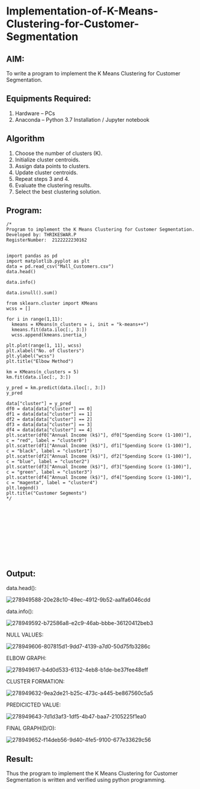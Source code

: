 # Implementation-of-K-Means-Clustering-for-Customer-Segmentation

## AIM:
To write a program to implement the K Means Clustering for Customer Segmentation.

## Equipments Required:
1. Hardware – PCs
2. Anaconda – Python 3.7 Installation / Jupyter notebook

## Algorithm
1.  Choose the number of clusters (K).
2.  Initialize cluster centroids.
3.  Assign data points to clusters.
4.  Update cluster centroids.
5.  Repeat steps 3 and 4.
6.  Evaluate the clustering results.
7.  Select the best clustering solution. 

## Program:
```
/*
Program to implement the K Means Clustering for Customer Segmentation.
Developed by: THRIKESWAR.P
RegisterNumber:  2122222230162


import pandas as pd
import matplotlib.pyplot as plt
data = pd.read_csv("Mall_Customers.csv")
data.head()

data.info()

data.isnull().sum()

from sklearn.cluster import KMeans
wcss = []

for i in range(1,11):
  kmeans = KMeans(n_clusters = i, init = "k-means++")
  kmeans.fit(data.iloc[:, 3:])
  wcss.append(kmeans.inertia_)
  
plt.plot(range(1, 11), wcss)
plt.xlabel("No. of Clusters")
plt.ylabel("wcss")
plt.title("Elbow Method")

km = KMeans(n_clusters = 5)
km.fit(data.iloc[:, 3:])

y_pred = km.predict(data.iloc[:, 3:])
y_pred

data["cluster"] = y_pred
df0 = data[data["cluster"] == 0]
df1 = data[data["cluster"] == 1]
df2 = data[data["cluster"] == 2]
df3 = data[data["cluster"] == 3]
df4 = data[data["cluster"] == 4]
plt.scatter(df0["Annual Income (k$)"], df0["Spending Score (1-100)"], c = "red", label = "cluster0")
plt.scatter(df1["Annual Income (k$)"], df1["Spending Score (1-100)"], c = "black", label = "cluster1")
plt.scatter(df2["Annual Income (k$)"], df2["Spending Score (1-100)"], c = "blue", label = "cluster2")
plt.scatter(df3["Annual Income (k$)"], df3["Spending Score (1-100)"], c = "green", label = "cluster3")
plt.scatter(df4["Annual Income (k$)"], df4["Spending Score (1-100)"], c = "magenta", label = "cluster4")
plt.legend()
plt.title("Customer Segments")
*/
```
<br>
<br>
<br>
<br>
<br>
<br>
<br>
<br>

## Output:
data.head():

![278949588-20e28c10-49ec-4912-9b52-aa1fa6046cdd](https://github.com/Naveensrinivasan07/Implementation-of-K-Means-Clustering-for-Customer-Segmentation/assets/119475891/e88af4cf-f5b0-4824-b46e-5a9aa864c7c5)

data.info():



![278949592-b72586a8-e2c9-46ab-bbbe-36120412beb3](https://github.com/Naveensrinivasan07/Implementation-of-K-Means-Clustering-for-Customer-Segmentation/assets/119475891/2091a671-a894-4081-990f-1c90fdafc06f)


NULL VALUES:

![278949606-807815d1-9dd7-4139-a7d0-50d75fb3286c](https://github.com/Naveensrinivasan07/Implementation-of-K-Means-Clustering-for-Customer-Segmentation/assets/119475891/151605f3-5026-4dcf-9ec5-c8452b49339c)

ELBOW GRAPH:

![278949617-b4d0d533-6132-4eb8-b1de-be37fee48eff](https://github.com/Naveensrinivasan07/Implementation-of-K-Means-Clustering-for-Customer-Segmentation/assets/119475891/6733b746-6bfb-4238-b8d6-86dc21d313cc)

CLUSTER FORMATION:

![278949632-9ea2de21-b25c-473c-a445-be867560c5a5](https://github.com/Naveensrinivasan07/Implementation-of-K-Means-Clustering-for-Customer-Segmentation/assets/119475891/b7961020-7542-4104-ae48-c5efcc1504ac)

PREDICICTED VALUE:

![278949643-7d1d3af3-1df5-4b47-baa7-2105225f1ea0](https://github.com/Naveensrinivasan07/Implementation-of-K-Means-Clustering-for-Customer-Segmentation/assets/119475891/d9d1a1c6-6397-432a-a04f-a4c74b4f1db0)

FINAL GRAPH(D/O):

![278949652-f14deb56-9d40-4fe5-9100-677e33629c56](https://github.com/Naveensrinivasan07/Implementation-of-K-Means-Clustering-for-Customer-Segmentation/assets/119475891/3d5d2918-2467-4bf2-95f8-2e40bcce9c9e)



## Result:
Thus the program to implement the K Means Clustering for Customer Segmentation is written and verified using python programming.
